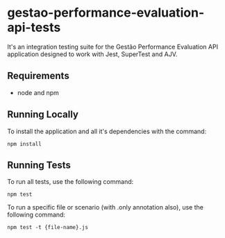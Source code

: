 # gestao-performance-evaluation-api-tests

It's an integration testing suite for the Gestão Performance Evaluation API application designed to work with Jest, SuperTest and AJV.

## Requirements

- node and npm

## Running Locally

To install the application and all it's dependencies with the command:

```
npm install
```

## Running Tests

To run all tests, use the following command:

```
npm test
```

To run a specific file or scenario (with .only annotation also), use the following command:

```
npm test -t {file-name}.js
```
